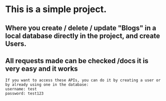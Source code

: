 # This is a simple project.
## Where you create / delete / update "Blogs" in a local database directly in the project, and create Users. 
## All requests made can be checked /docs it is very easy and it works

    If you want to access these APIs, you can do it by creating a user or by already using one in the database: 
    username: test
    password: test123